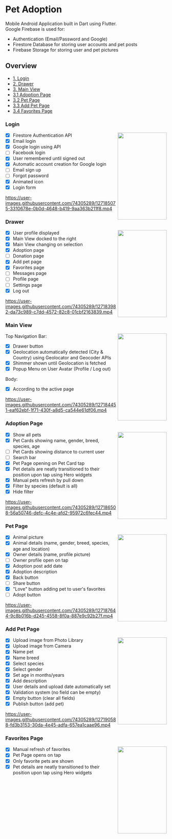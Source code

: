 # Pet Adoption
 
 Mobile Android Application built in Dart using Flutter.\
 Google Firebase is used for: 
- Authentication (Email/Password and Google)
- Firestore Database for storing user accounts and pet posts
- Firebase Storage for storing user and pet pictures

## Overview
- [1. Login](#login) 
- [2. Drawer](#drawer) 
- [3. Main View](#main-view) 
- [3.1 Adoption Page](#adoption-page) 
- [3.2 Pet Page](#pet-page)
- [3.3 Add Pet Page](#add-pet-page)  
- [3.4 Favorites Page](#favorites-page)  

### Login 
<img align="right" width="153" height="272" src="https://user-images.githubusercontent.com/74305289/127175775-35631c80-ca42-4534-9cd7-6dab00104d15.png">

  - [X] Firestore Authentication API
  - [X] Email login
  - [X] Google login using API
  - [ ] Facebook login 
  - [X] User remembered until signed out
  - [X] Automatic account creation for Google login
  - [ ] Email sign up 
  - [ ] Forgot password 
  - [X] Animated icon 
  - [X] Login form

https://user-images.githubusercontent.com/74305289/127185075-3310678e-0b0d-4648-b419-9aa363b211f8.mp4

### Drawer 
<img align="right" width="153" height="272" src="https://user-images.githubusercontent.com/74305289/127180670-8e287507-53dc-4164-8e54-2e0e11bc7ba4.png">

  - [X] User profile displayed
  - [X] Main View docked to the right
  - [X] Main View changing on selection
  - [X] Adoption page
  - [ ] Donation page
  - [X] Add pet page
  - [X] Favorites page
  - [ ] Messages page
  - [ ] Profile page 
  - [ ] Settings page
  - [X] Log out 

https://user-images.githubusercontent.com/74305289/127183982-da73c989-c7dd-4572-82c8-01cbf2163839.mp4

### Main View

<img align="right" width="153" height="272" src="https://user-images.githubusercontent.com/74305289/127182044-c0cc95d2-cd88-4533-a133-1abe73d9b72e.png">

Top Navigation Bar:
  - [X] Drawer button
  - [X] Geolocation automatically detected (City & Country) using Geolocator and Geocoder APIs
  - [X] Shimmer shown until Geolocation is fetched
  - [X] Popup Menu on User Avatar (Profile / Log out)

Body:
  - [X] According to the active page

https://user-images.githubusercontent.com/74305289/127184451-eaf62ebf-1f71-430f-a8d5-ca544e61df06.mp4

### Adoption Page

<img align="right" width="153" height="272" src="https://user-images.githubusercontent.com/74305289/127185715-eb4d814b-49ae-4441-82a2-f93a6b93edf5.png">

- [X] Show all pets
- [X] Pet Cards showing name, gender, breed, species, age 
- [ ] Pet Cards showing distance to current user
- [ ] Search bar
- [X] Pet Page opening on Pet Card tap
- [X] Pet details are neatly transitioned to their position upon tap using Hero widgets
- [X] Manual pets refresh by pull down
- [X] Filter by species (default is all)
- [X] Hide filter

https://user-images.githubusercontent.com/74305289/127186508-56a50746-defc-4c4e-afd2-95972c6fec44.mp4

### Pet Page

<img align="right" width="153" height="272" src="https://user-images.githubusercontent.com/74305289/127186958-f2f0b788-7294-4c71-80a9-4050c00287ba.png">

- [X] Animal picture 
- [X] Animal details (name, gender, breed, species, age and location)
- [X] Owner details (name, profile picture)
- [ ] Owner profile open on tap
- [X] Adoption post add date
- [X] Adoption description
- [X] Back button
- [ ] Share button
- [X] "Love" button adding pet to user's favorites
- [ ] Adopt button 

https://user-images.githubusercontent.com/74305289/127187644-9c8b016b-d245-4558-8f0a-887e9c92b27f.mp4

### Add Pet Page

<img align="right" width="153" height="272" src="https://user-images.githubusercontent.com/74305289/127190011-411080f9-e40c-4de6-bd54-c5623ea9981a.png">

- [X] Upload image from Photo Library
- [X] Upload image from Camera
- [X] Name pet
- [X] Name breed
- [X] Select species
- [X] Select gender
- [X] Set age in months/years
- [X] Add description
- [X] User details and upload date automatically set
- [X] Validation system (no field can be empty)
- [X] Empty button (clear all fields)
- [X] Publish button (add pet)

https://user-images.githubusercontent.com/74305289/127190588-fd3b3153-30da-4e45-adfa-657ea1caae96.mp4

### Favorites Page

<img align="right" width="153" height="272" src="https://user-images.githubusercontent.com/74305289/127190756-2d589f53-aa71-4698-b93a-068c9d46ecf0.png">

- [X] Manual refresh of favorites
- [X] Pet Page opens on tap
- [X] Only favorite pets are shown
- [X] Pet details are neatly transitioned to their position upon tap using Hero widgets
